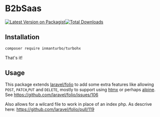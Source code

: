 # B2bSaas

[![Latest Version on Packagist](https://img.shields.io/packagist/v/inmanturbo/turbohx.svg?style=flat-square)](https://packagist.org/packages/inmanturbo/turbohx)[![Total Downloads](https://img.shields.io/packagist/dt/inmanturbo/turbohx.svg?style=flat-square)](https://packagist.org/packages/inmanturbo/turbohx)

## Installation

```bash
composer require inmanturbo/turbohx
```

That's it!

## Usage

This package extends [laravel/folio](https://github.com/laravel/folio) to add some extra features like allowing `POST`, `PATCH`,`PUT` and `DELETE`, mostly to support using [htmx](https://github.com/bigskysoftware/htmx) or perhaps [alpine](https://github.com/alpinejs/alpine). See <https://github.com/laravel/folio/issues/106>

Also allows for a wilcard file to work in place of an index php. As descrive here: <https://github.com/laravel/folio/pull/119>